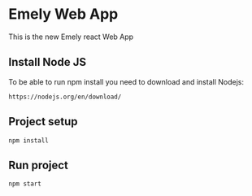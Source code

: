 # Emely Web App

This is the new Emely react Web App

## Install Node JS
To be able to run npm install you need to download and install Nodejs:
```
https://nodejs.org/en/download/
```

## Project setup
```
npm install
```

## Run project
```
npm start
```

